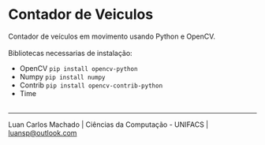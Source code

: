 # Contador de Veiculos
Contador de veículos em movimento usando Python e OpenCV.
<br><br>
Bibliotecas necessarias de instalação:
- OpenCV `pip install opencv-python`
- Numpy `pip install numpy`
- Contrib `pip install opencv-contrib-python`
- Time
<br><br>

-------------------------

Luan Carlos Machado    |   Ciências da Computação - UNIFACS   |   luansp@outlook.com

